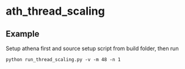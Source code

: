 # ath_thread_scaling

## Example

Setup athena first and source setup script from build folder, then run


```
python run_thread_scaling.py -v -m 48 -n 1
```
